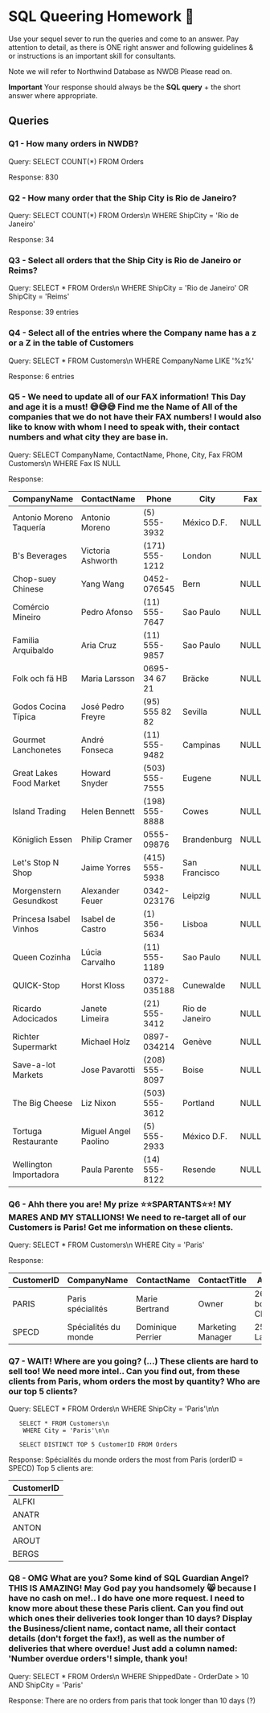 # SQL Queering Homework :taco:

Use your sequel sever to run the queries and come to an answer.
Pay attention to detail, as there is ONE right answer and following guidelines & or instructions is an important skill for consultants.

Note we will refer to Northwind Database as NWDB
Please read on.

**Important**
Your response should always be the **SQL query** + the short answer where appropriate.

## Queries

### Q1 - How many orders in NWDB?

Query: SELECT COUNT(*) FROM Orders

Response: 830


### Q2 - How many order that the Ship City is Rio de Janeiro?

Query: SELECT COUNT(*)
FROM Orders\n
WHERE ShipCity = 'Rio de Janeiro'

Response: 34

### Q3 - Select all orders that the Ship City is Rio de Janeiro or Reims?

Query:
SELECT * FROM Orders\n
        WHERE ShipCity = 'Rio de Janeiro' OR ShipCity = 'Reims'

Response: 39 entries

### Q4 - Select all of the entries where the Company name has a z or a Z in the table of Customers

Query:
SELECT * FROM Customers\n
        WHERE CompanyName LIKE '%z%'

Response: 6 entries

### Q5 - We need to update all of our FAX information! This Day and age it is a must! :sweat_smile::sweat_smile::sweat_smile: Find me the Name of All of the companies that we do not have their FAX numbers! I would also like to know with whom I need to speak with, their contact numbers and what city they are base in.

Query:
 SELECT CompanyName, ContactName, Phone, City, Fax FROM Customers\n
        WHERE Fax IS NULL

Response:

| CompanyName             | ContactName          | Phone          | City           | Fax  |
|-------------------------|----------------------|----------------|----------------|------|
| Antonio Moreno Taquería | Antonio Moreno       | (5) 555-3932   | México D.F.    | NULL |
| B's Beverages           | Victoria Ashworth    | (171) 555-1212 | London         | NULL |
| Chop-suey Chinese       | Yang Wang            | 0452-076545    | Bern           | NULL |
| Comércio Mineiro        | Pedro Afonso         | (11) 555-7647  | Sao Paulo      | NULL |
| Familia Arquibaldo      | Aria Cruz            | (11) 555-9857  | Sao Paulo      | NULL |
| Folk och fä HB          | Maria Larsson        | 0695-34 67 21  | Bräcke         | NULL |
| Godos Cocina Típica     | José Pedro Freyre    | (95) 555 82 82 | Sevilla        | NULL |
| Gourmet Lanchonetes     | André Fonseca        | (11) 555-9482  | Campinas       | NULL |
| Great Lakes Food Market | Howard Snyder        | (503) 555-7555 | Eugene         | NULL |
| Island Trading          | Helen Bennett        | (198) 555-8888 | Cowes          | NULL |
| Königlich Essen         | Philip Cramer        | 0555-09876     | Brandenburg    | NULL |
| Let's Stop N Shop       | Jaime Yorres         | (415) 555-5938 | San Francisco  | NULL |
| Morgenstern Gesundkost  | Alexander Feuer      | 0342-023176    | Leipzig        | NULL |
| Princesa Isabel Vinhos  | Isabel de Castro     | (1) 356-5634   | Lisboa         | NULL |
| Queen Cozinha           | Lúcia Carvalho       | (11) 555-1189  | Sao Paulo      | NULL |
| QUICK-Stop              | Horst Kloss          | 0372-035188    | Cunewalde      | NULL |
| Ricardo Adocicados      | Janete Limeira       | (21) 555-3412  | Rio de Janeiro | NULL |
| Richter Supermarkt      | Michael Holz         | 0897-034214    | Genève         | NULL |
| Save-a-lot Markets      | Jose Pavarotti       | (208) 555-8097 | Boise          | NULL |
| The Big Cheese          | Liz Nixon            | (503) 555-3612 | Portland       | NULL |
| Tortuga Restaurante     | Miguel Angel Paolino | (5) 555-2933   | México D.F.    | NULL |
| Wellington Importadora  | Paula Parente        | (14) 555-8122  | Resende        | NULL |

### Q6 - Ahh there you are! My prize :star::star:SPARTANTS:star::star:! MY MARES AND MY STALLIONS! We need to re-target all of our Customers is Paris! Get me information on these clients.

Query:
SELECT * FROM Customers\n
        WHERE City = 'Paris'

Response:

| CustomerID | CompanyName          | ContactName       | ContactTitle      | Address                 | City  | Region | PostalCode | Country | Phone           | Fax             |
|------------|----------------------|-------------------|-------------------|-------------------------|-------|--------|------------|---------|-----------------|-----------------|
| PARIS      | Paris spécialités    | Marie Bertrand    | Owner             | 265, boulevard Charonne | Paris | NULL   | 75012      | France  | (1) 42.34.22.66 | (1) 42.34.22.77 |
| SPECD      | Spécialités du monde | Dominique Perrier | Marketing Manager | 25, rue Lauriston       | Paris | NULL   | 75016      | France  | (1) 47.55.60.10 | (1) 47.55.60.20 |

### Q7 - WAIT! Where are you going? (...) These clients are hard to sell too! We need more intel.. Can you find out, from these clients from Paris, whom orders the most by quantity? Who are our top 5 clients?  

Query:
SELECT * FROM Orders\n
        WHERE ShipCity = 'Paris'\n\n

       SELECT * FROM Customers\n
        WHERE City = 'Paris'\n\n

       SELECT DISTINCT TOP 5 CustomerID FROM Orders

Response: Spécialités du monde orders the most from Paris (orderID = SPECD)
Top 5 clients are:

| CustomerID |
|------------|
| ALFKI      |
| ANATR      |
| ANTON      |
| AROUT      |
| BERGS      |

### Q8 - OMG What are you? Some kind of SQL Guardian Angel? THIS IS AMAZING! May God pay you handsomely :smile_cat: because I have no cash on me!..  I do have one more request. I need to know more about these these Paris client. Can you find out which ones their deliveries took longer than 10 days? Display the Business/client name, contact name, all their contact details (don't forget the fax!), as well as the number of deliveries that where overdue! Just add a column named: 'Number overdue orders'! simple, thank you!

Query: SELECT * FROM Orders\n
        WHERE ShippedDate - OrderDate > 10 AND ShipCity = 'Paris'

Response: There are no orders from paris that took longer than 10 days (?)
